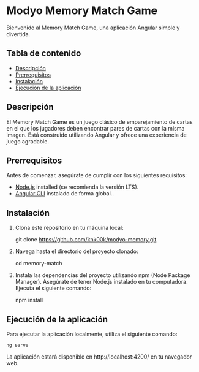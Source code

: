 # Modyo Memory Match Game

Bienvenido al Memory Match Game, una aplicación Angular simple y divertida.

## Tabla de contenido

- [Descripción](#descripción)
- [Prerrequisitos](#prerrequisitos)
- [Instalación](#instalación)
- [Ejecución de la aplicación](#ejecución-de-la-aplicación)

## Descripción

El Memory Match Game es un juego clásico de emparejamiento de cartas en el que los jugadores deben encontrar pares de cartas con la misma imagen.
Está construido utilizando Angular y ofrece una experiencia de juego agradable.

## Prerrequisitos

Antes de comenzar, asegúrate de cumplir con los siguientes requisitos:
- [Node.js](https://nodejs.org/) installed (se recomienda la versión LTS).
- [Angular CLI](https://cli.angular.io/) instalado de forma global..

## Instalación

1. Clona este repositorio en tu máquina local:

    git clone https://github.com/knk00k/modyo-memory.git

2. Navega hasta el directorio del proyecto clonado:

    cd memory-match

3. Instala las dependencias del proyecto utilizando npm (Node Package Manager).
   Asegúrate de tener Node.js instalado en tu computadora. Ejecuta el siguiente comando:

    npm install

## Ejecución de la aplicación

Para ejecutar la aplicación localmente, utiliza el siguiente comando:

    ng serve

La aplicación estará disponible en http://localhost:4200/ en tu navegador web.